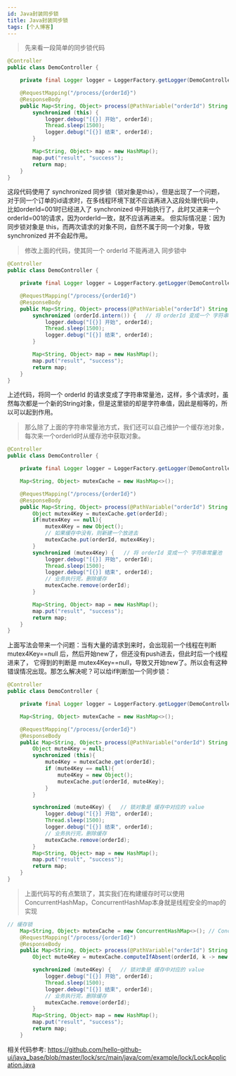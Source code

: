 ```yaml
---
id: Java封装同步锁
title: Java封装同步锁
tags: [个人博客]
---
```



> 先来看一段简单的同步锁代码
```java
@Controller
public class DemoController {

    private final Logger logger = LoggerFactory.getLogger(DemoController.class);

    @RequestMapping("/process/{orderId}")
    @ResponseBody
    public Map<String, Object> process(@PathVariable("orderId") String orderId) throws Exception {
        synchronized (this) {
            logger.debug("[{}] 开始", orderId);
            Thread.sleep(1500);
            logger.debug("[{}] 结束", orderId);
        }

        Map<String, Object> map = new HashMap();
        map.put("result", "success");
        return map;
    }
}
```
这段代码使用了 synchronized 同步锁（锁对象是this），但是出现了一个问题，对于同一个订单的id请求时，在多线程环境下就不应该再进入这段处理代码中，
比如orderId=001时已经进入了 synchronized 中开始执行了，此时又进来一个 orderId=001的请求，因为orderId一致，就不应该再进来。
但实际情况是：因为同步锁对象是 this，而两次请求的对象不同，自然不属于同一个对象，导致 synchronized 并不会起作用。

> 修改上面的代码，使其同一个 orderId 不能再进入 同步锁中
```java
@Controller
public class DemoController {

    private final Logger logger = LoggerFactory.getLogger(DemoController.class);

    @RequestMapping("/process/{orderId}")
    @ResponseBody
    public Map<String, Object> process(@PathVariable("orderId") String orderId) throws Exception {
        synchronized (orderId.intern()) {   // 将 orderId 变成一个 字符串常量池
            logger.debug("[{}] 开始", orderId);
            Thread.sleep(1500);
            logger.debug("[{}] 结束", orderId);
        }

        Map<String, Object> map = new HashMap();
        map.put("result", "success");
        return map;
    }
}
```
上述代码，将同一个 orderId 的请求变成了字符串常量池，这样，多个请求时，虽然每次都是一个新的String对象，但是这里锁的却是字符串值，因此是相等的，所以可以起到作用。

> 那么除了上面的字符串常量池方式，我们还可以自己维护一个缓存池对象，每次来一个orderId时从缓存池中获取对象。
```java
@Controller
public class DemoController {

    private final Logger logger = LoggerFactory.getLogger(DemoController.class);

    Map<String, Object> mutexCache = new HashMap<>();

    @RequestMapping("/process/{orderId}")
    @ResponseBody
    public Map<String, Object> process(@PathVariable("orderId") String orderId) throws Exception {
        Object mutex4Key = mutexCache.get(orderId);
        if(mutex4Key == null){
            mutex4Key = new Object();
            // 如果缓存中没有，则新建一个放进去
            mutexCache.put(orderId, mutex4Key);
        }
        synchronized (mutex4Key) {   // 将 orderId 变成一个 字符串常量池
            logger.debug("[{}] 开始", orderId);
            Thread.sleep(1500);
            logger.debug("[{}] 结束", orderId);
            // 业务执行完，删除缓存
            mutexCache.remove(orderId);
        }

        Map<String, Object> map = new HashMap();
        map.put("result", "success");
        return map;
    }
}
```
上面写法会带来一个问题：当有大量的请求到来时，会出现前一个线程在判断 mutex4Key==null 后，然后开始new了，但还没有push进去，但此时后一个线程进来了，
它得到的判断是 mutex4Key==null，导致又开始new了。所以会有这种错误情况出现。那怎么解决呢？可以给if判断加一个同步锁：
```java
@Controller
public class DemoController {

    private final Logger logger = LoggerFactory.getLogger(DemoController.class);

    Map<String, Object> mutexCache = new HashMap<>();

    @RequestMapping("/process/{orderId}")
    @ResponseBody
    public Map<String, Object> process(@PathVariable("orderId") String orderId) throws Exception {
        Object mute4Key = null;
        synchronized (this){
            mute4Key = mutexCache.get(orderId);
            if (mute4Key == null){
                mute4Key = new Object();
                mutexCache.put(orderId, mute4Key);
            }
        }

        synchronized (mute4Key) {   // 锁对象是 缓存中对应的 value
            logger.debug("[{}] 开始", orderId);
            Thread.sleep(1500);
            logger.debug("[{}] 结束", orderId);
            // 业务执行完，删除缓存
            mutexCache.remove(orderId);
        }
        Map<String, Object> map = new HashMap();
        map.put("result", "success");
        return map;
    }
}
```

> 上面代码写的有点繁琐了，其实我们在构建缓存时可以使用 ConcurrentHashMap，ConcurrentHashMap本身就是线程安全的map的实现
```java
// 缓存锁
    Map<String, Object> mutexCache = new ConcurrentHashMap<>(); // ConcurrentHashMap 线程安全的
    @RequestMapping("/process/{orderId}")
    @ResponseBody
    public Map<String, Object> process(@PathVariable("orderId") String orderId) throws Exception {
        Object mute4Key = mutexCache.computeIfAbsent(orderId, k -> new Object());

        synchronized (mute4Key) {   // 锁对象是 缓存中对应的 value
            logger.debug("[{}] 开始", orderId);
            Thread.sleep(1500);
            logger.debug("[{}] 结束", orderId);
            // 业务执行完，删除缓存
            mutexCache.remove(orderId);
        }
        Map<String, Object> map = new HashMap();
        map.put("result", "success");
        return map;
    }
```

相关代码参考: https://github.com/hello-github-ui/java_base/blob/master/lock/src/main/java/com/example/lock/LockApplication.java
